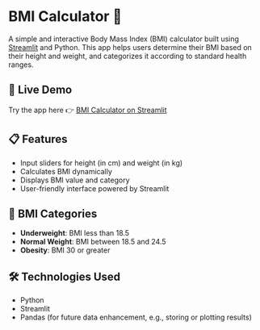 # BMI Calculator 🧮

A simple and interactive Body Mass Index (BMI) calculator built using [Streamlit](https://streamlit.io/) and Python. This app helps users determine their BMI based on their height and weight, and categorizes it according to standard health ranges.

## 🚀 Live Demo

Try the app here 👉 [BMI Calculator on Streamlit](https://python-5hykl8grngyc9kb2r4stpb.streamlit.app/)

## 📋 Features

- Input sliders for height (in cm) and weight (in kg)
- Calculates BMI dynamically
- Displays BMI value and category
- User-friendly interface powered by Streamlit

## 🧠 BMI Categories

- **Underweight**: BMI less than 18.5  
- **Normal Weight**: BMI between 18.5 and 24.5  
- **Obesity**: BMI 30 or greater

## 🛠️ Technologies Used

- Python
- Streamlit
- Pandas (for future data enhancement, e.g., storing or plotting results)


